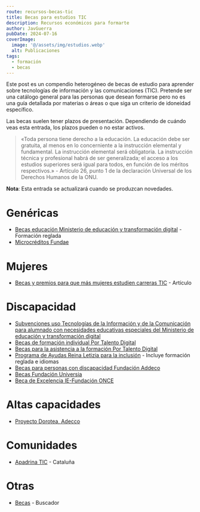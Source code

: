 ```yaml
---
route: recursos-becas-tic
title: Becas para estudios TIC
description: Recursos económicos para formarte
author: JavGuerra
pubDate: 2024-07-16
coverImage:
  image: '@/assets/img/estudios.webp'
  alt: Publicaciones
tags: 
  - formación
  - becas
---
```


Este post es un compendio heterogéneo de becas de estudio para aprender sobre tecnologías de información y las comunicaciones (TIC). Pretende ser una catálogo general para las personas que desean formarse pero no es una guía detallada por materias o áreas o que siga un criterio de idoneidad específico.

Las becas suelen tener plazos de presentación. Dependiendo de cuándo veas esta entrada, los plazos pueden o no estar activos.

> «Toda persona tiene derecho a la educación. La educación debe ser gratuita, al menos en lo concerniente a la instrucción elemental y fundamental. La instrucción elemental será obligatoria. La instrucción técnica y profesional habrá de ser generalizada; el acceso a los estudios superiores será igual para todos, en función de los méritos respectivos.» - Artículo 26, punto 1 de la declaración Universal de los Derechos Humanos de la ONU.

<span class="note">**Nota**: Esta entrada se actualizará cuando se produzcan novedades.</span>

# Genéricas

* [Becas educación Ministerio de educación y transformación digital](https://www.becaseducacion.gob.es/) - Formación reglada
* [Microcréditos Fundae](https://www.fundae.es/convocatorias/plazo-de-solicitud-abierto/microcreditos)

# Mujeres

* [Becas y premios para que más mujeres estudien carreras TIC](https://www.educaweb.com/noticia/2022/04/28/premios-becas-haya-mas-mujeres-tic-20905/#Becas%20de%20centros%20formativos) - Artículo

# Discapacidad

* [Subvenciones uso Tecnologías de la Información y de la Comunicación para alumnado con necesidades educativas especiales del Ministerio de educación y transformación digital](https://www.educacionfpydeportes.gob.es/servicios-al-ciudadano/catalogo/organizaciones-fundaciones-empresas/ayudas-subvenciones/tic-alumnado-necesidades-educativas-especiales.html)
* [Becas de formación individual Por Talento Digital](https://portalentodigital.fundaciononce.es/convocatoria-de-becas-de-formacion-individual-por-talento-digital)
* [Becas para la asistencia a la formación Por Talento Digital](https://portalentodigital.fundaciononce.es/becas-para-la-asistencia-la-formacion)
* [Programa de Ayudas Reina Letizia para la inclusión](https://www.rpdiscapacidad.gob.es/ayudas/programa-reina-letizia.htm) - Incluye formación reglada e idiomas
* [Becas para personas con discapacidad Fundación Addeco](https://fundacionadecco.org/becas-y-ayudas/personas-discapacidad/)
* [Becas Fundación Universia](https://app.santanderopenacademy.com/es/program/becas-fundacion-universia-2024-2025-personas-con-discapacidad)
* [Beca de Excelencia IE-Fundación ONCE](https://www.ie.edu/es/fundacion-ie/noticias/la-nueva-beca-de-excelencia-ie-fundacion-apoyara-estudiantes-de-gran-talento-con-discapacidad/)

# Altas capacidades

* [Proyecto Dorotea, Adecco](https://fundacionadecco.org/becas-y-ayudas/altas-capacidades/)

# Comunidades

* [Apadrina TIC](https://agaur.gencat.cat/es/beques-i-ajuts/convocatories-per-temes/ApadrinaTic) - Cataluña

# Otras

* [Becas](https://www.becas.com/) - Buscador
